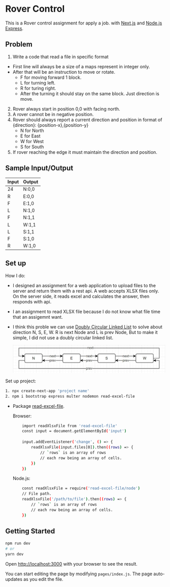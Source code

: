 # Rover Control
This is a Rover control assignment for apply a job.  with [Next.js](https://nextjs.org/) and [Node.js Express](https://expressjs.com/).

## Problem

1. Write a code that read a file in specific format

- First line will always be a size of a maps represent in integer only.
- After that will be an instruction to move or rotate.
    - F for moving forward 1 block.
    - L for turning left.
    - R for turing right.
    - After the turning it should stay on the same block. Just direction is move.

2. Rover always start in position 0,0 with facing north.
3. A rover cannot be in negative position.
4. Rover should always report a current direction and position in format of {direction}: {position-x},{position-y}
    - N for North
    - E for East
    - W for West
    - S for South
5. If rover reaching the edge it must maintain the direction and position.

## Sample Input/Output
Input | Output
 ---- | ---- |
24|N:0,0
R|E:0,0
F|E:1,0
L|N:1,0
F|N:1,1
L|W:1,1
L|S:1,1
F|S:1,0
R|W:1,0

## Set up

How I do:

- I designed an assignment for a web application to upload files to the server and return them with a rest api. A web accepts XLSX files only. On the server side, it reads excel and calculates the answer, then responds with api.
- I an assignment to read XLSX file because I do not know what file time that an assigemnt want.
- I think this proble we can use [Doubly Circular Linked List](https://www.geeksforgeeks.org/doubly-circular-linked-list-set-1-introduction-and-insertion/) to solve about direction N, S, E, W. R is next Node and L is prev Node, But to make it simple, I did not use a doubly circular linked list.

    ![Screenshot](screenshot.JPG)

Set up project:

```bash
1. npx create-next-app 'project name'
2. npm i bootstrap express multer nodemon read-excel-file
```

- Package [read-excel-file](https://www.npmjs.com/package/read-excel-file).

    Browser:
    ```bash
        import readXlsxFile from 'read-excel-file'
        const input = document.getElementById('input')

        input.addEventListener('change', () => {
            readXlsxFile(input.files[0]).then((rows) => {
                // `rows` is an array of rows
                // each row being an array of cells.
            })
        })
    ```

    Node.js:
    ```bash
        const readXlsxFile = require('read-excel-file/node')
        // File path.
        readXlsxFile('/path/to/file').then((rows) => {
            // `rows` is an array of rows
            // each row being an array of cells.
        })
    ```

## Getting Started

```bash
npm run dev
# or
yarn dev
```

Open [http://localhost:3000](http://localhost:3000) with your browser to see the result.

You can start editing the page by modifying `pages/index.js`. The page auto-updates as you edit the file.

